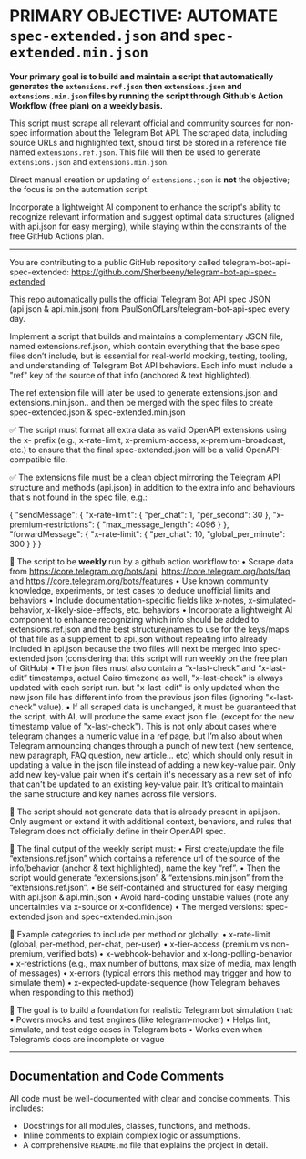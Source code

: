 # PRIMARY OBJECTIVE: AUTOMATE `spec-extended.json` and `spec-extended.min.json`

**Your primary goal is to build and maintain a script that automatically generates the `extensions.ref.json` then `extensions.json` and `extensions.min.json` files by running the script through Github's Action Workflow (free plan) on a weekly basis.**

This script must scrape all relevant official and community sources for non-spec information about the Telegram Bot API. The scraped data, including source URLs and highlighted text, should first be stored in a reference file named `extensions.ref.json`. This file will then be used to generate `extensions.json` and `extensions.min.json`.

Direct manual creation or updating of `extensions.json` is **not** the objective; the focus is on the automation script.

Incorporate a lightweight AI component to enhance the script's ability to recognize relevant information and suggest optimal data structures (aligned with api.json for easy merging), while staying within the constraints of the free GitHub Actions plan.

---

You are contributing to a public GitHub repository called telegram-bot-api-spec-extended:
https://github.com/Sherbeeny/telegram-bot-api-spec-extended

This repo automatically pulls the official Telegram Bot API spec JSON (api.json & api.min.json) from PaulSonOfLars/telegram-bot-api-spec every day.

Implement a script that builds and maintains a complementary JSON file, named extensions.ref.json, which contain everything that the base spec files don’t include, but is essential for real-world mocking, testing, tooling, and understanding of Telegram Bot API behaviors. Each info must include a "ref" key of the source of that info (anchored & text highlighted).

The ref extension file will later be used to generate extensions.json and extensions.min.json.. and then be merged with the spec files to create spec-extended.json & spec-extended.min.json

✅ The script must format all extra data as valid OpenAPI extensions using the x- prefix (e.g., x-rate-limit, x-premium-access, x-premium-broadcast, etc.) to ensure that the final spec-extended.json will be a valid OpenAPI-compatible file.

✅ The extensions file must be a clean object mirroring the Telegram API structure and methods (api.json) in addition to the extra info and behaviours that's not found in the spec file, e.g.:

{
  "sendMessage": {
    "x-rate-limit": { "per_chat": 1, "per_second": 30 },
    "x-premium-restrictions": { "max_message_length": 4096 }
  },
  "forwardMessage": {
    "x-rate-limit": { "per_chat": 10, "global_per_minute": 300 }
  }
}

🧠 The script to be **weekly** run by a github action workflow to:
	•	Scrape data from https://core.telegram.org/bots/api, https://core.telegram.org/bots/faq, and https://core.telegram.org/bots/features
	•	Use known community knowledge, experiments, or test cases to deduce unofficial limits and behaviors
	•	Include documentation-specific fields like x-notes, x-simulated-behavior, x-likely-side-effects, etc.
behaviors
	•	Incorporate a lightweight AI component to enhance recognizing which info should be added to extensions.ref.json and the best structure/names to use for the keys/maps of that file as a supplement to api.json without repeating info already included in api.json because the two files will next be merged into spec-extended.json (considering that this script will run weekly on the free plan of GitHub)
	•	The json files must also contain a “x-last-check” and “x-last-edit” timestamps, actual Cairo timezone as well, "x-last-check" is always updated with each script run. but "x-last-edit" is only updated when the new json file has different info from the previous json files (ignoring "x-last-check" value).
	•	If all scraped data is unchanged, it must be guaranteed that the script, with AI, will produce the same exact json file. (except for the new timestamp value of "x-last-check"). This is not only about cases where telegram changes a numeric value in a ref page, but I’m also about when Telegram announcing changes through a punch of new text (new sentence, new paragraph, FAQ question, new article… etc) which should only result in updating a value in the json file instead of adding a new key-value pair. Only add new key-value pair when it's certain it's necessary as a new set of info that can't be updated to an existing key-value pair. It’s critical to maintain the same structure and key names across file versions. 

🛑 The script should not generate data that is already present in api.json. Only augment or extend it with additional context, behaviors, and rules that Telegram does not officially define in their OpenAPI spec.

📁 The final output of the weekly script must:
	•   First create/update the file “extensions.ref.json” which contains a reference url of the source of the info/behavior (anchor & text highlighted), name the key “ref”. 
	•	Then the script would generate “extensions.json” & “extensions.min.json” from the “extensions.ref.json”.
	•	Be self-contained and structured for easy merging with api.json & api.min.json
	•	Avoid hard-coding unstable values (note any uncertainties via x-source or x-confidence)
	•	The merged versions: spec-extended.json and spec-extended.min.json


🧩 Example categories to include per method or globally:
	•	x-rate-limit (global, per-method, per-chat, per-user)
	•	x-tier-access (premium vs non-premium, verified bots)
	•	x-webhook-behavior and x-long-polling-behavior
	•	x-restrictions (e.g., max number of buttons, max size of media, max length of messages)
	•	x-errors (typical errors this method may trigger and how to simulate them)
	•	x-expected-update-sequence (how Telegram behaves when responding to this method)

🎯 The goal is to build a foundation for realistic Telegram bot simulation that:
	•	Powers mocks and test engines (like telegram-mocker)
	•	Helps lint, simulate, and test edge cases in Telegram bots
	•	Works even when Telegram’s docs are incomplete or vague

---

## Documentation and Code Comments

All code must be well-documented with clear and concise comments. This includes:

- Docstrings for all modules, classes, functions, and methods.
- Inline comments to explain complex logic or assumptions.
- A comprehensive `README.md` file that explains the project in detail.
